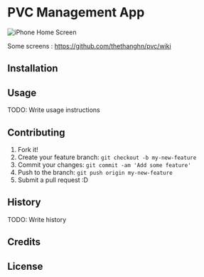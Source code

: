 # PVC Management App

![iPhone Home Screen](https://cloud.githubusercontent.com/assets/9989471/14257602/c9264476-fac8-11e5-8d7e-21699da9cf1d.png)

Some screens : https://github.com/thethanghn/pvc/wiki
## Installation

## Usage

TODO: Write usage instructions

## Contributing

1. Fork it!
2. Create your feature branch: `git checkout -b my-new-feature`
3. Commit your changes: `git commit -am 'Add some feature'`
4. Push to the branch: `git push origin my-new-feature`
5. Submit a pull request :D

## History

TODO: Write history

## Credits


## License
